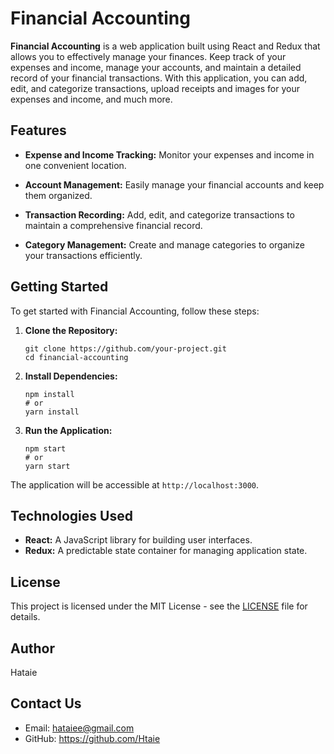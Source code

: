 # Financial Accounting

**Financial Accounting** is a web application built using React and Redux that allows you to effectively manage your finances. Keep track of your expenses and income, manage your accounts, and maintain a detailed record of your financial transactions. With this application, you can add, edit, and categorize transactions, upload receipts and images for your expenses and income, and much more.

## Features

- **Expense and Income Tracking:** Monitor your expenses and income in one convenient location.

- **Account Management:** Easily manage your financial accounts and keep them organized.

- **Transaction Recording:** Add, edit, and categorize transactions to maintain a comprehensive financial record.

- **Category Management:** Create and manage categories to organize your transactions efficiently.


## Getting Started

To get started with Financial Accounting, follow these steps:

1. **Clone the Repository:**
   ```
   git clone https://github.com/your-project.git
   cd financial-accounting
   ```

2. **Install Dependencies:**
   ```
   npm install
   # or
   yarn install
   ```

3. **Run the Application:**
   ```
   npm start
   # or
   yarn start
   ```

The application will be accessible at `http://localhost:3000`.

## Technologies Used

- **React:** A JavaScript library for building user interfaces.
- **Redux:** A predictable state container for managing application state.

## License

This project is licensed under the MIT License - see the [LICENSE](LICENSE) file for details.

## Author

Hataie

## Contact Us

- Email: hataiee@gmail.com
- GitHub: https://github.com/Htaie
```

